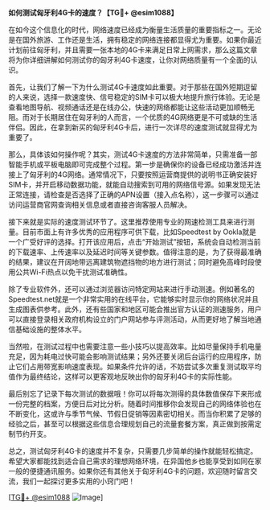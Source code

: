 **如何测试匈牙利4G卡的速度？【TG💪+ @esim1088】**

在如今这个信息化的时代，网络速度已经成为衡量生活质量的重要指标之一。无论是在国外旅游、工作还是生活，拥有稳定的网络连接都显得尤为重要。如果你最近计划前往匈牙利，并且需要一张本地的4G卡来满足日常上网需求，那么这篇文章将为你详细讲解如何测试你的匈牙利4G卡速度，让你对网络质量有一个全面的认识。

首先，让我们了解一下为什么测试4G卡速度如此重要。对于那些在国外短期逗留的人来说，选择一款速度快、信号稳定的SIM卡可以极大地提升旅行体验。无论是查看地图导航、视频通话还是在线办公，快速的网络都能让这些活动更加顺畅无阻。而对于长期居住在匈牙利的人而言，一个优质的4G网络更是不可或缺的生活伴侣。因此，在拿到新买的匈牙利4G卡后，进行一次详尽的速度测试就显得尤为重要了。

那么，具体该如何操作呢？其实，测试4G卡速度的方法非常简单，只需准备一部智能手机或平板电脑即可完成整个过程。第一步是确保你的设备已经成功激活并连接上了匈牙利的4G网络。通常情况下，只要按照运营商提供的说明书正确安装好SIM卡，并开启移动数据功能，就能自动搜索到可用的网络信号源。如果发现无法正常连接，请检查是否选择了正确的APN设置（接入点名称），这一步骤可以通过访问运营商官网查询相关信息或者直接咨询客服人员解决。

接下来就是实际的速度测试环节了。这里推荐使用专业的网速检测工具来进行测量。目前市面上有许多优秀的应用程序可供下载，比如Speedtest by Ookla就是一个广受好评的选择。打开该应用后，点击“开始测试”按钮，系统会自动检测当前的下载速率、上传速率以及延迟时间等关键参数。值得注意的是，为了获得最准确的结果，建议在开阔地带远离建筑物遮挡物的地方进行测试；同时避免高峰时段使用公共Wi-Fi热点以免干扰测试准确性。

除了专业软件外，还可以通过浏览器访问特定网站来进行手动测速。例如著名的Speedtest.net就是一个非常实用的在线平台，它能够实时显示你的网络状况并且生成图表供参考。此外，还有些国家和地区可能会推出官方认证的测速服务，用户可以直接登录相关政府机构设立的门户网站参与评测活动，从而更好地了解当地通信基础设施的整体水平。

当然啦，在测试过程中也需要注意一些小技巧以提高效率。比如尽量保持手机电量充足，因为耗电过快可能会影响测试结果；另外还要关闭后台运行的应用程序，防止它们占用带宽影响速度表现。如果条件允许的话，不妨尝试多次重复测试取平均值作为最终结论，这样可以更客观地反映出你的匈牙利4G卡的实际性能。

最后别忘了记录下每次测试的数据哦！你可以将每次测得的具体数值保存下来形成一份完整的档案，方便日后对比分析。随着时间推移你会发现自己的网络体验也在不断变化，这或许与季节气候、节假日促销等因素密切相关。而当你积累了足够的经验之后，甚至可以根据这些信息合理规划自己的流量套餐方案，真正做到按需定制节约开支。

总之，测试匈牙利4G卡的速度并不复杂，只需要几步简单的操作就能轻松搞定。希望大家都能找到适合自己需求的理想网络环境，在异国他乡也能享受到如同在家一般的便捷通讯服务。如果你还有其他关于匈牙利4G卡的问题，欢迎随时留言交流，我们一起探讨更多实用的小窍门吧！

[[TG💪+ @esim1088](https://t.me/s/esim1088) ![Image](https://i.postimg.cc/4NQfJmqS/Snipaste-2025-05-13-00-14-12.png)]